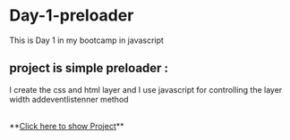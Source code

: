 # Day-1-preloader
This is Day 1 in my bootcamp in javascript
## project is simple preloader :
I create the css and html layer and I use javascript for controlling the layer width addeventlistenner method

<br/>
**<a href="https://othmanekahtal.github.io/Day-1-preloader/">Click here to show Project</a>**
